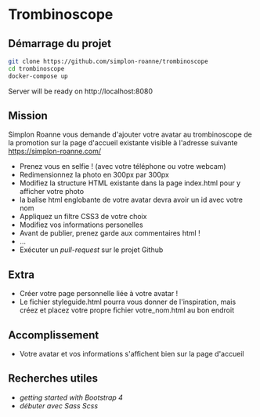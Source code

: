 ﻿# Trombinoscope

## Démarrage du projet

```bash
git clone https://github.com/simplon-roanne/trombinoscope
cd trombinoscope
docker-compose up
```
Server will be ready on http://localhost:8080

## Mission
Simplon Roanne vous demande d'ajouter votre avatar au trombinoscope de la promotion sur la page d'accueil existante visible à l'adresse suivante https://simplon-roanne.com/
* Prenez vous en selfie ! (avec votre téléphone ou votre webcam)
* Redimensionnez la photo en 300px par 300px
* Modifiez la structure HTML existante dans la page index.html pour y afficher votre photo
* la balise html englobante de votre avatar devra avoir un id avec votre nom 
* Appliquez un filtre CSS3 de votre choix
* Modifiez vos informations personelles
* Avant de publier, prenez garde aux commentaires html !
* ...
* Exécuter un _pull-request_ sur le projet Github

## Extra
* Créer votre page personnelle liée à votre avatar !
* Le fichier styleguide.html pourra vous donner de l'inspiration, mais créez et placez votre propre fichier votre_nom.html au bon endroit

## Accomplissement
* Votre avatar et vos informations s'affichent bien sur la page d'accueil

## Recherches utiles
* _getting started with Bootstrap 4_
* _débuter avec Sass Scss_
